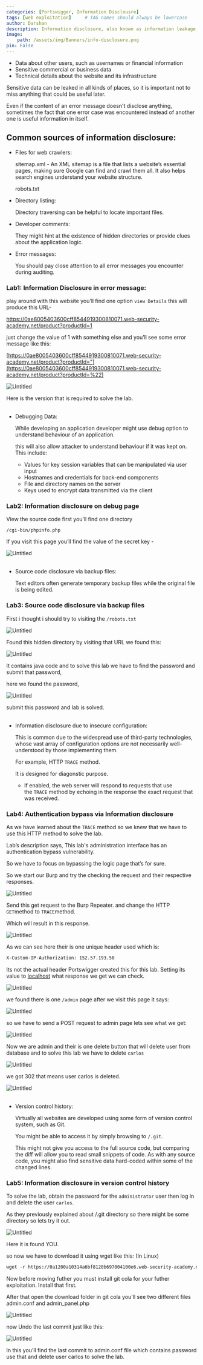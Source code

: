 ```yaml
---
categories: [Portswigger, Information Disclousre]
tags: [web exploitation]     # TAG names should always be lowercase
author: Darshan
description: Information disclosure, also known as information leakage, is when a website unintentionally reveals sensitive information to its users.
image:
    path: /assets/img/Banners/info-disclosure.png
pin: False
---
```


- Data about other users, such as usernames or financial information
- Sensitive commercial or business data
- Technical details about the website and its infrastructure

Sensitive data can be leaked in all kinds of places, so it is important not to miss anything that could be useful later.

Even if the content of an error message doesn't disclose anything, sometimes the fact that one error case was encountered instead of another one is useful information in itself.

## Common sources of information disclosure:

- Files for web crawlers:
    
    sitemap.xml - An XML sitemap is a file that lists a website’s essential pages, making sure Google can find and crawl them all. It also helps search engines understand your website structure.
    
    robots.txt
    
- Directory listing:
    
    Directory traversing can be helpful to locate important files.
    
- Developer comments:
    
    They might hint at the existence of hidden directories or provide clues about the application logic.
    
- Error messages:
    
    You should pay close attention to all error messages you encounter during auditing.
    

### Lab1: **Information Disclosure in error message:**

play around with this website you’ll find one option `view Details` this will produce this URL-

https://0ae8005403600cff8544919300810071.web-security-academy.net/product?productId=1

just change the value of 1 with something else and you’ll see some error message like this:

[https://0ae8005403600cff8544919300810071.web-security-academy.net/product?productId="](https://0ae8005403600cff8544919300810071.web-security-academy.net/product?productId=%22)

![Untitled](/assets/img/Porswigger/InformationDisclosure/Lab1%20Information%20Disclosure%20in%20error%20message/Untitled.png)

Here is the version that is required to solve the lab.
<br>
<br>

- Debugging Data:
    
    While developing an application developer might use debug option to understand behaviour of an application.
    
    this will also allow attacker to understand behaviour if it was kept on. This include:
    
    - Values for key session variables that can be manipulated via user input
    - Hostnames and credentials for back-end components
    - File and directory names on the server
    - Keys used to encrypt data transmitted via the client
    
### Lab2: **Information disclosure on debug page**

View the source code first you’ll find one directory

`/cgi-bin/phpinfo.php`

If you visit this page you’ll find the value of the secret key - 

![Untitled](/assets/img/Porswigger/InformationDisclosure/Lab2%20Information%20disclosure%20on%20debug%20page/Untitled.png)
<br>
<br>
    
- Source code disclosure via backup files:
    
    Text editors often generate temporary backup files while the original file is being edited.
    
### Lab3: **Source code disclosure via backup files**

First i thought i should try to visiting the `/robots.txt` 

![Untitled](/assets/img/Porswigger/InformationDisclosure/Lab3%20Source%20code%20disclosure%20via%20backup%20files/Untitled.png)

Found this hidden directory by visiting that URL we found this:

![Untitled](/assets/img/Porswigger/InformationDisclosure/Lab3%20Source%20code%20disclosure%20via%20backup%20files/Untitled%201.png)

It contains java code and to solve this lab we have to find the password and submit that password,

here we found the password,

![Untitled](/assets/img/Porswigger/InformationDisclosure/Lab3%20Source%20code%20disclosure%20via%20backup%20files/Untitled%202.png)

submit this password and lab is solved.
<br>
<br>

- Information disclosure due to insecure configuration:
    
    This is common due to the widespread use of third-party technologies, whose vast array of configuration options are not necessarily well-understood by those implementing them.
    
    For example, HTTP `TRACE` method.
    
    It is designed for diagonstic purpose.
    
    - If enabled, the web server will respond to requests that use the `TRACE` method by echoing in the response the exact request that was received.
    
### Lab4: **Authentication bypass via Information disclosure**

As we have learned about the `TRACE` method so we knew that we have to use this HTTP method to solve the lab.

Lab’s description says, This lab's administration interface has an authentication bypass vulnerability.

So we have to focus on bypassing the logic page that’s for sure.

So we start our Burp and try the checking the request and their respective responses.

![Untitled](/assets/img/Porswigger/InformationDisclosure/Lab4%20Authentication%20bypass%20via%20Information%20disclos/Untitled.png)

Send this get request to the Burp Repeater. and change the HTTP `GET`method to `TRACE`method.

Which will result in this response.

![Untitled](/assets/img/Porswigger/InformationDisclosure/Lab4%20Authentication%20bypass%20via%20Information%20disclos/Untitled%201.png)

As we can see here their is one unique header used which is: 

```html
X-Custom-IP-Authorization: 152.57.193.50
```

Its not the actual header Portswigger created this for this lab. Setting its value to [localhost](http://localhost) what response we get we can check.

![Untitled](/assets/img/Porswigger/InformationDisclosure/Lab4%20Authentication%20bypass%20via%20Information%20disclos/Untitled%202.png)

we found there is one `/admin` page after we visit this page it says:

![Untitled](/assets/img/Porswigger/InformationDisclosure/Lab4%20Authentication%20bypass%20via%20Information%20disclos/Untitled%203.png)

so we have to send a POST request to admin page lets see what we get:

![Untitled](/assets/img/Porswigger/InformationDisclosure/Lab4%20Authentication%20bypass%20via%20Information%20disclos/Untitled%204.png)

Now we are admin and their is one delete button that will delete user from database and to solve this lab we have to delete `carlos`

![Untitled](/assets/img/Porswigger/InformationDisclosure/Lab4%20Authentication%20bypass%20via%20Information%20disclos/Untitled%205.png)

we got 302 that means user carlos is deleted.

![Untitled](/assets/img/Porswigger/InformationDisclosure/Lab4%20Authentication%20bypass%20via%20Information%20disclos/Untitled%206.png)
<br>
<br>

- Version control history:
    
    Virtually all websites are developed using some form of version control system, such as Git.
    
    You might be able to access it by simply browsing to `/.git`.
    
    This might not give you access to the full source code, but comparing the diff will allow you to read small snippets of code. As with any source code, you might also find sensitive data hard-coded within some of the changed lines.
    
### Lab5: **Information disclosure in version control history**

To solve the lab, obtain the password for the `administrator` user then log in and delete the user `carlos`.

As they previously explained about /.git directory so there might be some directory so lets try it out.

![Untitled](/assets/img/Porswigger/InformationDisclosure/Lab5%20Information%20disclosure%20in%20version%20control%20his/Untitled.png)

Here it is found YOU.

so now we have to download it using wget like this: (In Linux)

```html
wget -r https://0a1200a10314a6bf8120b697004100e6.web-security-academy.net/.git
```

Now before moving futher you must install git cola for your futher exploitation. Install that first.

After that open the download folder in git cola you’ll see two different files admin.conf and admin_panel.php

![Untitled](/assets/img/Porswigger/InformationDisclosure/Lab5%20Information%20disclosure%20in%20version%20control%20his/Untitled%201.png)

now Undo the last commit just like this:

![Untitled](/assets/img/Porswigger/InformationDisclosure/Lab5%20Information%20disclosure%20in%20version%20control%20his/Untitled%202.png)

In this you’ll find the last commit to admin.conf file which contains password use that and delete user carlos to solve the lab.
